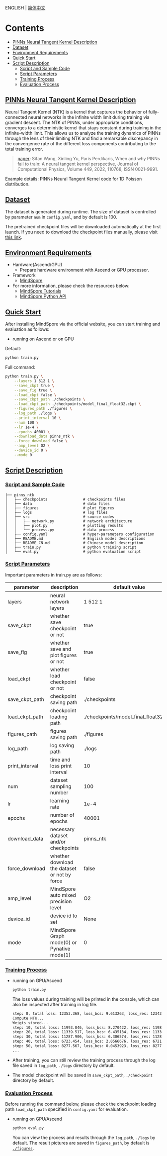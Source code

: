 ENGLISH | [简体中文](README_CN.md)

# Contents

- [PINNs Neural Tangent Kernel Description](#pinns-neural-tangent-kernel-description)
- [Dataset](#dataset)
- [Environment Requirements](#environment-requirements)
- [Quick Start](#quick-start)
- [Script Description](#script-description)
    - [Script and Sample Code](#script-and-sample-code)
    - [Script Parameters](#script-parameters)
    - [Training Process](#training-process)
    - [Evaluation Process](#evaluation-process)

## [PINNs Neural Tangent Kernel Description](#contents)

Neural Tangent Kernel (NTK) is a kernel that captures the behavior of fully-connected neural networks in the infinite
width limit during training via gradient descent.
The NTK of PINNs, under appropriate conditions, converges to a deterministic kernel that stays constant during training
in the infinite-width limit.
This allows us to analyze the training dynamics of PINNs through the lens of their limiting NTK and find a remarkable
discrepancy in the convergence rate of the different loss components contributing to the total training error.

> [paper](https://www.sciencedirect.com/science/article/pii/S002199912100663X): Sifan Wang, Xinling Yu, Paris
> Perdikaris, When and why PINNs fail to train: A neural tangent kernel perspective,
> Journal of Computational Physics, Volume 449, 2022, 110768, ISSN 0021-9991.

Example details: PINNs Neural Tangent Kernel code for 1D Poisson distribution.

## [Dataset](#contents)

The dataset is generated during runtime.
The size of dataset is controlled by parameter `num` in `config.yaml`, and by default is 100.

The pretrained checkpoint files will be downloaded automatically at the first launch.
If you need to download the checkpoint files manually,
please visit [this link](https://download.mindspore.cn/mindscience/SciAI/sciai/model/pinns_ntk/).

## [Environment Requirements](#contents)

- Hardware(Ascend/GPU)
    - Prepare hardware environment with Ascend or GPU processor.
- Framework
    - [MindSpore](https://www.mindspore.cn/install/en)
- For more information, please check the resources below:
    - [MindSpore Tutorials](https://www.mindspore.cn/tutorials/en/master/index.html)
    - [MindSpore Python API](https://www.mindspore.cn/docs/en/master/index.html)

## [Quick Start](#contents)

After installing MindSpore via the official website, you can start training and evaluation as follows:

- running on Ascend or on GPU

Default:

```bash
python train.py
```

Full command:

```bash
python train.py \
    --layers 1 512 1 \
    --save_ckpt true \
    --save_fig true \
    --load_ckpt false \
    --save_ckpt_path ./checkpoints \
    --load_ckpt_path ./checkpoints/model_final_float32.ckpt \
    --figures_path ./figures \
    --log_path ./logs \
    --print_interval 10 \
    --num 100 \
    --lr 1e-4 \
    --epochs 40001 \
    --download_data pinns_ntk \
    --force_download false \
    --amp_level O2 \
    --device_id 0 \
    --mode 0
```

## [Script Description](#contents)

### [Script and Sample Code](#contents)

```text
├── pinns_ntk
│   ├── checkpoints                # checkpoints files
│   ├── data                       # data files
│   ├── figures                    # plot figures
│   ├── logs                       # log files
│   ├── src                        # source codes
│   │   ├── network.py             # network architecture
│   │   ├── plot.py                # plotting results
│   │   └── process.py             # data process
│   ├── config.yaml                # hyper-parameters configuration
│   ├── README.md                  # English model descriptions
│   ├── README_CN.md               # Chinese model description
│   ├── train.py                   # python training script
│   └── eval.py                    # python evaluation script
```

### [Script Parameters](#contents)

Important parameters in train.py are as follows:

| parameter      | description                                  | default value                          |
|----------------|----------------------------------------------|----------------------------------------|
| layers         | neural network layers                        | 1 512 1                                |
| save_ckpt      | whether save checkpoint or not               | true                                   |
| save_fig       | whether save and plot figures or not         | true                                   |
| load_ckpt      | whether load checkpoint or not               | false                                  |
| save_ckpt_path | checkpoint saving path                       | ./checkpoints                          |
| load_ckpt_path | checkpoint loading path                      | ./checkpoints/model_final_float32.ckpt |
| figures_path   | figures saving path                          | ./figures                              |
| log_path       | log saving path                              | ./logs                                 |
| print_interval | time and loss print interval                 | 10                                     |
| num            | dataset sampling number                      | 100                                    |
| lr             | learning rate                                | 1e-4                                   |
| epochs         | number of epochs                             | 40001                                  |
| download_data  | necessary dataset and/or checkpoints         | pinns_ntk                              |
| force_download | whether download the dataset or not by force | false                                  |
| amp_level      | MindSpore auto mixed precision level         | O2                                     |
| device_id      | device id to set                             | None                                   |
| mode           | MindSpore Graph mode(0) or Pynative mode(1)  | 0                                      |

### [Training Process](#contents)

- running on GPU/Ascend

  ```bash
  python train.py
  ```

  The loss values during training will be printed in the console, which can also be inspected after training in log
  file.

  ```bash
  step: 0, total loss: 12353.368, loss_bcs: 9.613263, loss_res: 12343.755, interval: 0.41385459899902344s, total: 0.41385459899902344s, checkpoint saved at: ./checkpoints/model_iter_0_2023-04-23-07-42-46.ckpt
  Compute NTK...
  Weigts stored...
  step: 10, total loss: 11993.846, loss_bcs: 8.270422, loss_res: 11985.224, interval: 1.02224523987624589s, total: 1.43609983887526933s
  step: 20, total loss: 11339.517, loss_bcs: 6.435134, loss_res: 11333.08, interval: 0.024523986245987602s, total: 1.460623825121256932s
  step: 30, total loss: 11287.906, loss_bcs: 6.306574, loss_res: 11281.6, interval: 0.0191900713459287945s, total: 1.4798138964671857265s
  step: 40, total loss: 6723.454, loss_bcs: 2.0566676, loss_res: 6721.3975, interval: 0.01975234587509485s, total: 1.4995662423422805765s
  step: 50, total loss: 8277.567, loss_bcs: 0.0453923, loss_res: 8277.522, interval: 0.01824523876245972s, total: 1.5178114811047402965s
  ...
  ```

- After training, you can still review the training process through the log file saved in `log_path`, `./logs` directory
  by default.

- The model checkpoint will be saved in `save_ckpt_path`, `./checkpoint` directory by default.

### [Evaluation Process](#contents)

Before running the command below, please check the checkpoint loading path `load_ckpt_path` specified
in `config.yaml` for evaluation.

- running on GPU/Ascend

  ```bash
  python eval.py
  ```

  You can view the process and results through the `log_path`, `./logs` by default.
  The result pictures are saved in `figures_path`, by default is [`./figures`](./figures).